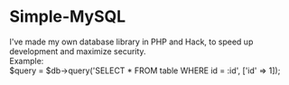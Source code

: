 # Simple-MySQL
I've made my own database library in PHP and Hack, to speed up development and maximize security.<br>
Example:<br>
$query = $db->query('SELECT * FROM table WHERE id = :id', ['id' => 1]);
